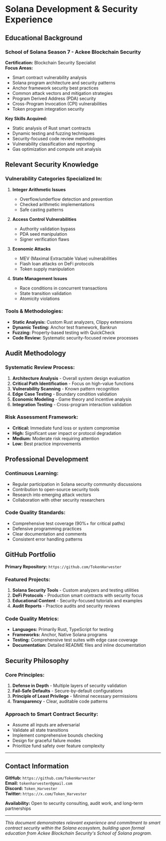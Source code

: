 # Solana Development & Security Experience

## Educational Background

### School of Solana Season 7 - Ackee Blockchain Security
**Certification:** Blockchain Security Specialist   
**Focus Areas:**
- Smart contract vulnerability analysis
- Solana program architecture and security patterns
- Anchor framework security best practices
- Common attack vectors and mitigation strategies
- Program Derived Address (PDA) security
- Cross-Program Invocation (CPI) vulnerabilities
- Token program integration security

**Key Skills Acquired:**
- Static analysis of Rust smart contracts
- Dynamic testing and fuzzing techniques
- Security-focused code review methodologies
- Vulnerability classification and reporting
- Gas optimization and compute unit analysis


## Relevant Security Knowledge

### Vulnerability Categories Specialized In:
1. **Integer Arithmetic Issues**
   - Overflow/underflow detection and prevention
   - Checked arithmetic implementations
   - Safe casting patterns

2. **Access Control Vulnerabilities**
   - Authority validation bypass
   - PDA seed manipulation
   - Signer verification flaws

3. **Economic Attacks**
   - MEV (Maximal Extractable Value) vulnerabilities
   - Flash loan attacks on DeFi protocols
   - Token supply manipulation

4. **State Management Issues**
   - Race conditions in concurrent transactions
   - State transition validation
   - Atomicity violations

### Tools & Methodologies:
- **Static Analysis:** Custom Rust analyzers, Clippy extensions
- **Dynamic Testing:** Anchor test framework, Bankrun
- **Fuzzing:** Property-based testing with QuickCheck
- **Code Review:** Systematic security-focused review processes

## Audit Methodology

### Systematic Review Process:
1. **Architecture Analysis** - Overall system design evaluation
2. **Critical Path Identification** - Focus on high-value functions
3. **Vulnerability Scanning** - Known pattern recognition
4. **Edge Case Testing** - Boundary condition validation
5. **Economic Modeling** - Game theory and incentive analysis
6. **Integration Testing** - Cross-program interaction validation

### Risk Assessment Framework:
- **Critical:** Immediate fund loss or system compromise
- **High:** Significant user impact or protocol degradation  
- **Medium:** Moderate risk requiring attention
- **Low:** Best practice improvements

## Professional Development

### Continuous Learning:
- Regular participation in Solana security community discussions
- Contribution to open-source security tools
- Research into emerging attack vectors
- Collaboration with other security researchers

### Code Quality Standards:
- Comprehensive test coverage (90%+ for critical paths)
- Defensive programming practices
- Clear documentation and comments
- Consistent error handling patterns

## GitHub Portfolio

**Primary Repository:** `https://github.com/TokenHarvester`

### Featured Projects:
1. **Solana Security Tools** - Custom analyzers and testing utilities
2. **DeFi Protocols** - Production smart contracts with security focus
3. **Educational Content** - Security-focused tutorials and examples
4. **Audit Reports** - Practice audits and security reviews

### Code Quality Metrics:
- **Languages:** Primarily Rust, TypeScript for testing
- **Frameworks:** Anchor, Native Solana programs
- **Testing:** Comprehensive test suites with edge case coverage
- **Documentation:** Detailed README files and inline documentation

## Security Philosophy

### Core Principles:
1. **Defense in Depth** - Multiple layers of security validation
2. **Fail-Safe Defaults** - Secure-by-default configurations
3. **Principle of Least Privilege** - Minimal necessary permissions
4. **Transparency** - Clear, auditable code patterns

### Approach to Smart Contract Security:
- Assume all inputs are adversarial
- Validate all state transitions
- Implement comprehensive bounds checking
- Design for graceful failure modes
- Prioritize fund safety over feature complexity

---

## Contact Information

**GitHub:** `https://github.com/TokenHarvester`  
**Email:** `tokenharvester@gmail.com`  
**Discord:** `Token_Harvester`  
**Twitter:** `https://x.com/Token_Harvester`

**Availability:** Open to security consulting, audit work, and long-term partnerships

---

*This document demonstrates relevant experience and commitment to smart contract security within the Solana ecosystem, building upon formal education from Ackee Blockchain Security's School of Solana program.*